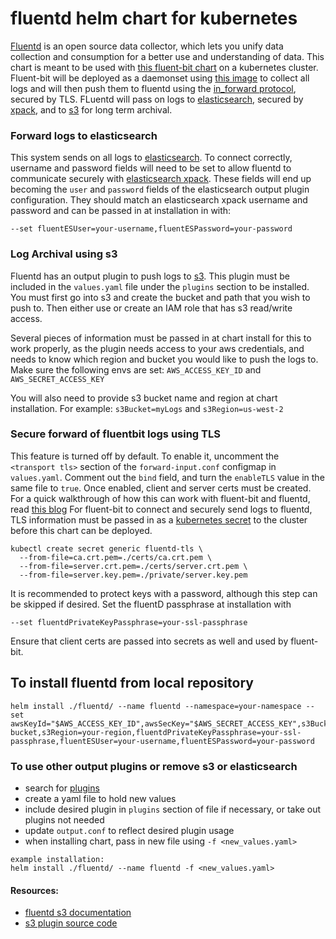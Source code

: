# fluentd helm chart for kubernetes 

[Fluentd][1] is an open source data collector, which lets you unify data collection and consumption for a better use and understanding of data.
This chart is meant to be used with [this fluent-bit chart][2] on a kubernetes cluster. Fluent-bit will be deployed as a daemonset using [this image][3] to collect all logs and will then push them to fluentd using the [in_forward protocol][4], secured by TLS. FLuentd will pass on logs to [elasticsearch][5], secured by [xpack][6], and to [s3][7] for long term archival. 

### Forward logs to elasticsearch 
This system sends on all logs to [elasticsearch][11]. To connect correctly, username and password fields will need to be set to allow fluentd to communicate securely with [elasticsearch xpack][6]. These fields will end up becoming the `user` and `password` fields of the elasticsearch output plugin configuration. They should match an elasticsearch xpack username and password and can be passed in at installation in with: 
```
--set fluentESUser=your-username,fluentESPassword=your-password
```

### Log Archival using s3 
Fluentd has an output plugin to push logs to [s3][7]. This plugin must be included in the `values.yaml` file under the `plugins` section to be installed.  You must first go into s3 and create the bucket and path that you wish to push to. Then either use or create an IAM role that has s3 read/write access. 

Several pieces of information must be passed in at chart install for this to work properly, as the plugin needs access to your aws credentials, and needs to know which region and bucket you would like to push the logs to. 
Make sure the following envs are set: `AWS_ACCESS_KEY_ID` and `AWS_SECRET_ACCESS_KEY` 

You will also need to provide s3 bucket name and region at chart installation. 
For example: `s3Bucket=myLogs` and `s3Region=us-west-2`

### Secure forward of fluentbit logs using TLS 
This feature is turned off by default. To enable it, uncomment the `<transport tls>` section of the `forward-input.conf` configmap in `values.yaml`.  Comment out the `bind` field, and turn the `enableTLS` value in the same file to `true`.
Once enabled, client and server certs must be created. For a quick walkthrough of how this can work with fluent-bit and fluentd, read [this blog][10]
For fluent-bit to connect and securely send logs to fluentd, TLS information must be passed in as a [kubernetes secret][13] to the cluster before this chart can be deployed. 
```
kubectl create secret generic fluentd-tls \
  --from-file=ca.crt.pem=./certs/ca.crt.pem \
  --from-file=server.crt.pem=./certs/server.crt.pem \
  --from-file=server.key.pem=./private/server.key.pem
```

It is recommended to protect keys with a password, although this step can be skipped if desired. Set the fluentD passphrase at installation with 
```
--set fluentdPrivateKeyPassphrase=your-ssl-passphrase
```
  
Ensure that client certs are passed into secrets as well and used by fluent-bit. 

## To install fluentd from local repository 
```
helm install ./fluentd/ --name fluentd --namespace=your-namespace --set awsKeyId="$AWS_ACCESS_KEY_ID",awsSecKey="$AWS_SECRET_ACCESS_KEY",s3Bucket=your-bucket,s3Region=your-region,fluentdPrivateKeyPassphrase=your-ssl-passphrase,fluentESUser=your-username,fluentESPassword=your-password
``` 

### To use other output plugins or remove s3 or elasticsearch
- search for [plugins][12] 
- create a yaml file to hold new values  
- include desired plugin in `plugins` section of file if necessary, or take out plugins not needed 
- update `output.conf` to reflect desired plugin usage 
- when installing chart, pass in new file using `-f <new_values.yaml>`  
``` 
example installation: 
helm install ./fluentd/ --name fluentd -f <new_values.yaml>
```

#### Resources: 
- [fluentd s3 documentation][8]
- [s3 plugin source code][9]

[1]: https://www.fluentd.org/
[2]: https://github.com/samsung-cnct/chart-fluent-bit
[3]: https://github.com/kubernetes/kubernetes/blob/master/cluster/addons/fluentd-elasticsearch/fluentd-es-image/Dockerfile
[4]: https://docs.fluentd.org/v1.0/articles/in_forward
[5]: https://github.com/samsung-cnct/chart-elasticsearch
[6]: https://www.elastic.co/guide/en/elastic-stack-overview/current/elasticsearch-security.html
[7]: https://aws.amazon.com/s3/
[8]: https://docs.fluentd.org/v1.0/articles/out_s3
[9]: https://github.com/fluent/fluent-plugin-s3
[10]: https://banzaicloud.com/blog/k8s-logging-tls/
[11]: https://www.elastic.co/products/elasticsearch
[12]: https://www.fluentd.org/plugins
[13]: https://kubernetes.io/docs/concepts/configuration/secret/


